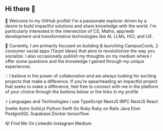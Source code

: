 ## Hi there 👋

🌟 Welcome to my GitHub profile! I'm a passionate explorer driven by a desire to build impactful solutions and share knowledge with the world. I'm particularly interested in the intersection of CS, Maths, app/web development and transformative technologies like AI, LLMs, HCI, and UX.

🔭 Currently, I am primarily focused on building & launching CampusCools, 2 consumer social apps (Tarpit ideas) that aims to revolutionize the way you socialize. I also occasionally publish my thoughts on my medium where I offer some questions and the knowledge I gained through my unique experiences.

💡 I believe in the power of collaboration and am always looking for exciting projects that make a difference. If you're spearheading an impactful project that seeks to make a difference, feel free to connect with me in the platform of your choice through the buttons below or the links in my profile

⚡ Languages and Technologies I use
TypeScript NextJS tRPC NestJS React Svelte Astro Solid.js Python Swift Go Ruby Ruby on Rails Java Elixir PostgreSQL Supabase Docker tensorflow

📪 Find Me On
LinkedIn Instagram Medium
<!--
**TheophilusG/TheophilusG** is a ✨ _special_ ✨ repository because its `README.md` (this file) appears on your GitHub profile.

Here are some ideas to get you started:

- 🔭 I’m currently working on ...
- 🌱 I’m currently learning ...
- 👯 I’m looking to collaborate on ...
- 🤔 I’m looking for help with ...
- 💬 Ask me about ...
- 📫 How to reach me: ...
- 😄 Pronouns: ...
- ⚡ Fun fact: ...
-->
